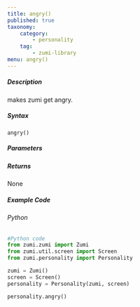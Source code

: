 ```yaml
---
title: angry()
published: true
taxonomy:
    category:
        - personality
    tag:
        - zumi-library
menu: angry()
---
```


##### Description
makes zumi get angry.

##### Syntax
```angry()```<br />

##### Parameters

##### Returns
None

##### Example Code
###### Python
```python
#Python code
from zumi.zumi import Zumi
from zumi.util.screen import Screen
from zumi.personality import Personality

zumi = Zumi()
screen = Screen()
personality = Personality(zumi, screen)

personality.angry()
```